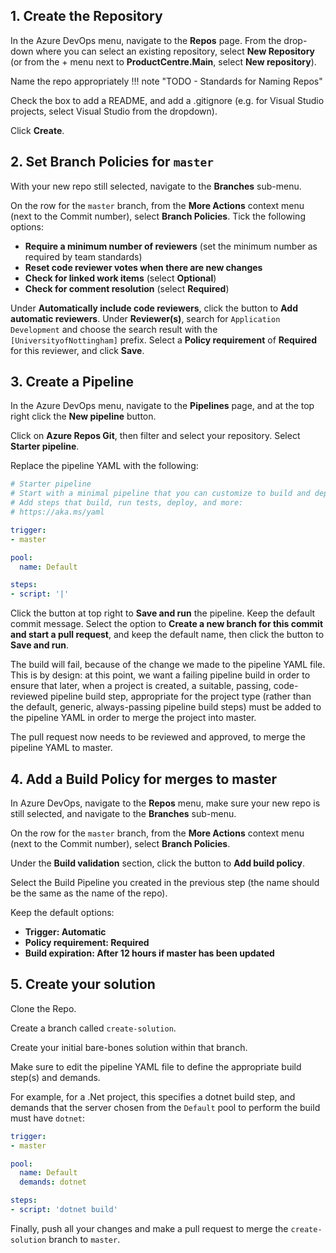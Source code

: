 ## 1. Create the Repository

In the Azure DevOps menu, navigate to the **Repos** page. From the drop-down where you can select an existing repository, select **New Repository** (or from the + menu next to **ProductCentre.Main**, select **New repository**).

Name the repo appropriately
!!! note "TODO - Standards for Naming Repos"

Check the box to add a README, and add a .gitignore (e.g. for Visual Studio projects, select Visual Studio from the dropdown).

Click **Create**.


## 2. Set Branch Policies for `master`

With your new repo still selected, navigate to the **Branches** sub-menu.

On the row for the `master` branch, from the **More Actions** context menu (next to the Commit number), select **Branch Policies**. Tick the following options:

* **Require a minimum number of reviewers** (set the minimum number as required by team standards)
* **Reset code reviewer votes when there are new changes**
* **Check for linked work items** (select **Optional**)
* **Check for comment resolution** (select **Required**)

Under **Automatically include code reviewers**, click the button to **Add automatic reviewers**. Under **Reviewer(s)**, search for `Application Development` and choose the search result with the `[UniversityofNottingham]` prefix. Select a **Policy requirement** of **Required** for this reviewer, and click **Save**.


## 3. Create a Pipeline

In the Azure DevOps menu, navigate to the **Pipelines** page, and at the top right click the **New pipeline** button.

Click on **Azure Repos Git**, then filter and select your repository. Select **Starter pipeline**.

Replace the pipeline YAML with the following:

```yaml
# Starter pipeline
# Start with a minimal pipeline that you can customize to build and deploy your code.
# Add steps that build, run tests, deploy, and more:
# https://aka.ms/yaml

trigger:
- master

pool:
  name: Default

steps:
- script: '|'
```

Click the button at top right to **Save and run** the pipeline. Keep the default commit message. Select the option to **Create a new branch for this commit and start a pull request**, and keep the default name, then click the button to **Save and run**.

The build will fail, because of the change we made to the pipeline YAML file. This is by design: at this point, we want a failing pipeline build in order to ensure that later, when a project is created, a suitable, passing, code-reviewed pipeline build step, appropriate for the project type (rather than the default, generic, always-passing pipeline build steps) must be added to the pipeline YAML in order to merge the project into master.

The pull request now needs to be reviewed and approved, to merge the pipeline YAML to master.


## 4. Add a Build Policy for merges to master

In Azure DevOps, navigate to the **Repos** menu, make sure your new repo is still selected, and navigate to the **Branches** sub-menu.

On the row for the `master` branch, from the **More Actions** context menu (next to the Commit number), select **Branch Policies**.

Under the **Build validation** section, click the button to **Add build policy**.

Select the Build Pipeline you created in the previous step (the name should be the same as the name of the repo).

Keep the default options:

* **Trigger: Automatic**
* **Policy requirement: Required**
* **Build expiration: After 12 hours if master has been updated**


## 5. Create your solution

Clone the Repo.

Create a branch called `create-solution`.

Create your initial bare-bones solution within that branch.

Make sure to edit the pipeline YAML file to define the appropriate build step(s) and demands.

For example, for a .Net project, this specifies a dotnet build step, and demands that the server chosen from the `Default` pool to perform the build must have `dotnet`:

```yaml
trigger:
- master

pool:
  name: Default
  demands: dotnet

steps:
- script: 'dotnet build'
```

Finally, push all your changes and make a pull request to merge the `create-solution` branch to `master`.
